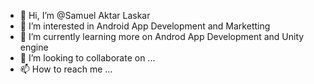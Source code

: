 - 👋 Hi, I’m @Samuel Aktar Laskar
- 👀 I’m interested in Android App Development and Marketting 
- 🌱 I’m currently learning more on Androd App Development and Unity engine
- 💞️ I’m looking to collaborate on ...
- 📫 How to reach me ...

<!---
Samuel-Aktar-Laskar/Samuel-Aktar-Laskar is a ✨ special ✨ repository because its `README.md` (this file) appears on your GitHub profile.
You can click the Preview link to take a look at your changes.
--->
